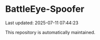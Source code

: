 # BattleEye-Spoofer

Last updated: 2025-07-11 07:44:23

This repository is automatically maintained.
